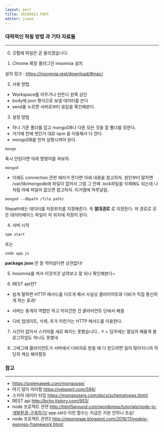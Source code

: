 ```yaml
---
layout: post
title: 20180913 FOOT
editor: jiwoo
---
```


### 대략적인 작동 방법 과 기타 자료들
***
0. 깃헙에 파일은 곧 올리겠습니다.

1. Chrome 확장 플러그인 insomnia 설치

설치 링크 : <https://insomnia.rest/download/#mac/>

2. 사용 방법

* Workspace를 아무거나 만든다 왼쪽 상단
* body에 json 형식으로 보낼 데이터를 쓴다
* send를 누르면 서버로부터 응답을 확인해본다.

3. 설정 방법

* 하나 기준 폴더를 잡고 mongoDB나 다른 모든 것을 깔 폴더를 정한다.
* 거기에 전에 썻던거 대로 npm 을 이용해서 다 깐다.
* mongoDB를 먼저 실행시켜야 된다.
~~~
mongo
~~~
혹시 안된다면 아래 명령어를 쳐보자.
~~~
mongod
~~~
* 이래도 connection 관련 에러가 뜬다면 아래 내용을 참고하자.
원인부터 말하면 /var/lib/mongodb에 파일이 없어서 그럼
그 안에 .lock파일을 삭제해도 되는데 나처럼 아예 파일이 없으면 참고하자.
이거땜에 하루날림..
~~~
mongod --dbpath /file path/
~~~
filepath에는 데이터를 저장위치를 지정해준다. 꼭 **절대경로** 로 지정한다.
저 경로로 모든 데이터베이스 파일이 저 위치에 저장이 된다.

4. 서버 시작
~~~
npm start
~~~
또는
~~~
node app.js
~~~
**package.json** 만 잘 적어놨다면 상관없다!

5. Insomnia를 켜서 이것저것 날려보고 잘 되나 확인해본다~

6. REST api란?

* 쉽게 말하면 HTTP 메서드를 다르게 해서
사실상 클라이어트와 디비가 직접 통신하게 하는 효과!

* 서버는 중계자 역할만 하고 어지간한 건 클라이언트 단에서 해결

* 디비 업데이트, 삭제, 추가 이런거는 HTTP 메서드를 이용한다.

7. 시간이 없어서 스키마를 새로 짜지는 못했습니다.. ㅈㅅ
담주에는 열심히 해올게 블로그작업도 하나도 못했네

8. 그때그때 클라이언트가 서버에서 디비자료 받을 때
다 받으려면 일이 많아지니까 적당히 캐싱 해야할듯


### 참고
***
* <https://poiemaweb.com/mongoose/>
* 여기 많이 따라함 <https://velopert.com/594/>
* 스키마 데이터 타입 <https://mongoosejs.com/docs/schematypes.html/>
* REST api <http://bcho.tistory.com/953/>
* node 프로젝트 관련 <http://html5around.com/wordpress/tutorials/node-js-개발환경-구축하기/>
app.set() 이런 함수는 지금은 지원 안하니 조심!
* node 프로젝트 관련2 <http://meonggae.blogspot.com/2016/11/nodejs-express-framework.html/>

